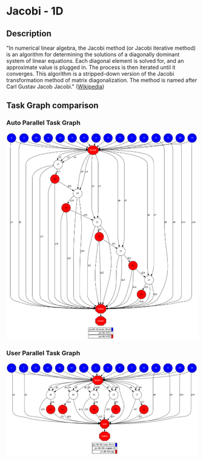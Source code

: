# Jacobi - 1D


## Description

"In numerical linear algebra, the Jacobi method (or Jacobi iterative method) is an
algorithm for determining the solutions of a diagonally dominant system of linear
equations. Each diagonal element is solved for, and an approximate value is plugged
in. The process is then iterated until it converges. This algorithm is a stripped-down
version of the Jacobi transformation method of matrix diagonalization. The method
is named after Carl Gustav Jacob Jacobi." 
([Wikipedia][wikipedia-jacobi])


## Task Graph comparison

### Auto Parallel Task Graph

![AutoParallel Task Graph](./autoparallel/complete_graph.png)

### User Parallel Task Graph

![UserParallel Task Graph](./userparallel/complete_graph.png)


[wikipedia-jacobi]: https://en.wikipedia.org/wiki/Jacobi_method
